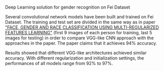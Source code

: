 Deep Learning solution for gender recognition on Fei Dataset 

Several convolutional network models have been built and trained on Fei Dataset. The training and test set are divided in the same way as in paper ["FACE, GENDER AND RACE CLASSIFICATION USING MULTI-REGULARIZED FEATURES LEARNING"](https://pdfs.semanticscholar.org/7cf9/b8a47b078621a4297d0bd3ffde8196d51c8e.pdf) (first 9 images of each person for training, last 5 images for testing) in order to compare VGG-like CNN approach with the approaches in the paper. The paper claims that it achieves 94% accuracy.

Results showed that different VGG-like architectures achieved similar accuracy. With different regularization and initialization settings, the performances of all models range from 92% to 97%.
